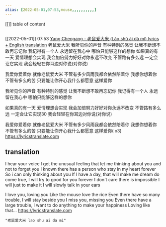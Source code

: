 ```yaml
---
alias: [2022-05-01,07:53,mouse,,,,,,,,,,]
---
```

[[]]
table of content
```toc
```

[[2022-05-01]] 07:53 [Yang Chengang - 老鼠爱大米 (Lǎo shǔ ài dà mǐ) lyrics + English translation](https://lyricstranslate.com/en/laoshu-ai-dami-%E8%80%81%E9%BC%A0%E7%88%B1%E5%A4%A7%E7%B1%B3-mouse-love-rice.html)
老鼠爱大米
我听见你的声音
有种特别的感觉
让我不断想不敢再忘记你
我记得有一个人
永远留在我心中
哪怕只能够这样的想你
如果真的有一天
爱情理想会实现
我会加倍努力好好对你永远不改变
不管路有多么远
一定会让它实现
我会轻轻在你耳边对你说(对你说)
 
我爱你爱着你
就像老鼠爱大米
不管有多少风雨我都会依然陪着你
我想你想着你
不管有多么的苦
只要能让你开心我什么都愿意
这样爱你
 
我听见你的声音
有种特别的感觉
让我不断想不敢再忘记你
我记得有一个人
永远留在我心中
哪怕只能够这样的想你
 
如果真的有一天
爱情理想会实现
我会加倍努力好好对你永远不改变
不管路有多么远
一定会让它实现30
我会轻轻在你耳边对你说(对你说)
 
我爱你爱着你
就像老鼠爱大米
不管有多少风雨我都会依然陪着你
我想你想着你
不管有多么的苦
只要能让你开心我什么都愿意
这样爱你( x3)
https://lyricstranslate.com
## translation
I hear your voice
I get the unusual feeling
that let me thinking about you and not to forget you
I known there has a person
who stay in my heart forever
So i can only thinking about you
If I have a day,
that will make me dream do come true,
I will try to good for you forever
I don't care there is impossible
I will just to make it
I will slowly talk in your ears
 
I love you, loving you
Like the mouse love the rice
Even there have so many trouble, I will stay beside you
I miss you, missing you
Even there have a large trouble,
I want to do anything to make your happiness
Loving like that...
https://lyricstranslate.com
```query 2022-05-01 07:55
"老鼠爱大米 lao shu ai da mi"
```